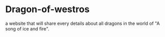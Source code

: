 # Dragon-of-westros
a website that will share every details about all dragons in the world of "A song of ice and fire".
